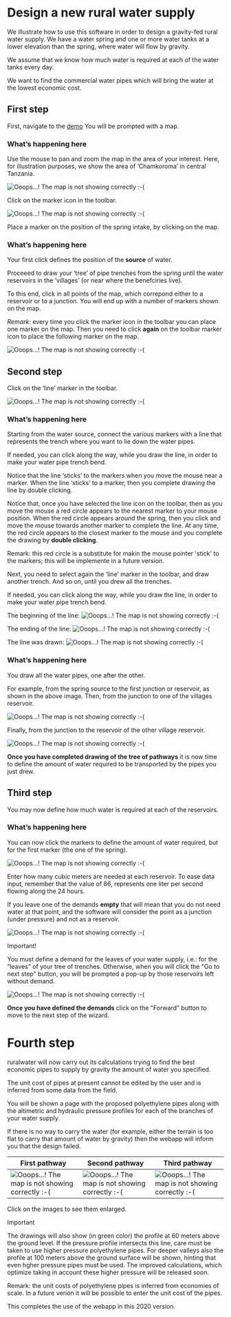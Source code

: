 # Design a new rural water supply

We illustrate how to use this software in order to design a gravity-fed rural water supply. We have a water spring and one or more water tanks at a lower elevation than the spring, where water will flow by gravity.

We assume that we know how much water is required at each of the water tanks every day.

We want to find the commercial water pipes which will bring the water at the lowest economic cost.

## First step

First, navigate to the [demo](http://ruralwater.pythonanywhere.com/gravity/design/step/0/) You will be prompted with a map.

### What’s happening here

Use the mouse to pan and zoom the map in the area of your interest. Here, for illustration purposes, we show the area of ‘Chamkoroma’ in central Tanzania.

![Ooops...! The map is not showing correctly :-(](_images_new/01_the_map.png)

Click on the marker icon in the toolbar.

![Ooops...! The map is not showing correctly :-(](_images_new/02_tools_select_marker.png)

Place a marker on the position of the spring intake, by clicking on the map.

### What’s happening here

Your first click defines the position of the **source** of water.

Proceeed to draw your ‘tree’ of pipe trenches from the spring until the water reservoirs in the ‘villages’ (or near where the benefciries live).

To this end, click in all points of the map, which correpond either to a reservoir or to a junction. You will end up with a number of markers shown on the map. 

*Remark*: every time you click the marker icon in the toolbar you can place one marker on the map. Then you need to click **again** on the toolbar marker icon to place the following marker on the map.

![Ooops...! The map is not showing correctly :-(](_images_new/03_markers_drawn.png)

## Second step

Click on the ‘line’ marker in the toolbar.

![Ooops...! The map is not showing correctly :-(](_images_new/04_tools_select_polyline.png)

### What’s happening here

Starting from the water source, connect the various markers with a line that represents the trench where you want to lie down the water pipes.

If needed, you can click along the way, while you draw the line, in order to make your water pipe trench bend.

Notice that the line ‘sticks’ to the markers when you move the mouse near a marker. When the line ‘sticks’ to a marker, then you complete drawing the line by double clicking.

Notice that, once you have selected the line icon on the toolbar, then as you move the mouse a red circle appears to the nearest marker to your mouse position. When the red circle appears around the spring, then you click and move the mouse towards another marker to complete the line.
At any time, the red circle appears to the closest marker to the mouse and you complete the drawing by **double clicking**.

Remark: this red circle is a substitute for makin the mouse pointer 'stick' to the markers; this will be implemente in a future version.

Next, you need to select again the ‘line’ marker in the toolbar, and draw another trench. And so on, until you drew all the trenches.

If needed, you can click along the way, while you draw the line, in order to make your water pipe trench bend.

The beginning of the line: 
![Ooops...! The map is not showing correctly :-(](_images_new/05_polyline_tail_end.png)

The ending of the line: 
![Ooops...! The map is not showing correctly :-(](_images_new/06_polyline_head_end.png)

The line was drawn:
![Ooops...! The map is not showing correctly :-(](_images_new/07_polyline_completed.png)

### What’s happening here

You draw all the water pipes, one after the other.

For example, from the spring source to the first junction or reservoir, as shown in the above image. Then, from the junction to one of the villages reservoir.

![Ooops...! The map is not showing correctly :-(](_images_new/08_tree_of_pathways_undergoing.png)

Finally, from the junction to the reservoir of the other village reservoir.

![Ooops...! The map is not showing correctly :-(](_images_new/09_tree_of_pathways_completed.png)


**Once you have completed drawing of the tree of pathways** it is now time to define the amount of water required to be transported by the pipes you just drew.

## Third step

You may now define how much water is required at each of the reservoirs.

### What’s happening here

You can now click the markers to define the amount of water required, but for the first marker (the one of the spring).

![Ooops...! The map is not showing correctly :-(](_images_new/10_demand_defined.png)

Enter how many cubic meters are needed at each reservoir. To ease data input, remember that the value of 86, represents one liter per second flowing along the 24 hours.

If you leave one of the demands **empty** that will mean that you do not need water at that point, and the software will consider the point as a junction (under pressure) and not as a reservoir.

![Ooops...! The map is not showing correctly :-(](_images_new/11_demand_null_at_junction.png)

Important!

You must define a demand for the leaves of your water supply, i.e.: for the “leaves” of your tree of trenches. Otherwise, when you will click the "Go to next step" button, you will be prompted a pop-up by those reservoirs left without demand.

![Ooops...! The map is not showing correctly :-(](_images_new/12_demand_missing.png)

**Once you have defined the demands** click on the "Forward" button to move to the next step of the wizard.

# Fourth step

ruralwater will now carry out its calculations trying to find the best economic pipes to supply by gravity the amount of water you specified.

The unit cost of pipes at present cannot be edited by the user and is inferred from some data from the field.

You will be shown a page with the proposed polyethylene pipes along with the altimetric and hydraulic pressure profiles for each of the branches of your water supply.

If there is no way to carry the water (for example, either the terrain is too flat to carry that amount of water by gravity) then the webapp will inform you that the design failed.

| First pathway  | Second pathway | Third pathway |
| ------------- | ------------- |------------- |
| ![Ooops...! The map is not showing correctly :-(](_images_new/13_solution_pathway_1.png)  | ![Ooops...! The map is not showing correctly :-(](_images_new/14_solution_pathway_2.png)  | ![Ooops...! The map is not showing correctly :-(](_images_new/15_solution_pathway_3.png) |

Click on the images to see them enlarged.

Important

The drawings will also show (in green color) the profile at 60 meters above the ground level. If the pressure profile intersects this line, care must be taken to use higher pressure polyethylene pipes. For deeper valleys also the profile at 100 meters above the ground surface will be shown, hinting that even hgher pressure pipes must be used. The improved calculations, which optimize taking in account these higher pressure will be released soon. 

Remark: the unit costs of polyethylene pipes is inferred from economies of scale. In a future verion it will be possible to enter the unit cost of the pipes.

This completes the use of the webapp in this 2020 version.
